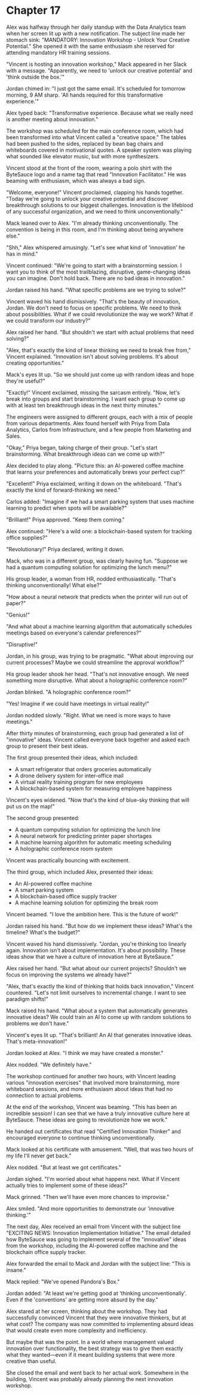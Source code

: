 # Chapter 17

Alex was halfway through her daily standup with the Data Analytics team when her screen lit up with a new notification. The subject line made her stomach sink: "MANDATORY: Innovation Workshop - Unlock Your Creative Potential." She opened it with the same enthusiasm she reserved for attending mandatory HR training sessions.

"Vincent is hosting an innovation workshop," Mack appeared in her Slack with a message. "Apparently, we need to 'unlock our creative potential' and 'think outside the box.'"

Jordan chimed in: "I just got the same email. It's scheduled for tomorrow morning, 9 AM sharp. 'All hands required for this transformative experience.'"

Alex typed back: "Transformative experience. Because what we really need is another meeting about innovation."

The workshop was scheduled for the main conference room, which had been transformed into what Vincent called a "creative space." The tables had been pushed to the sides, replaced by bean bag chairs and whiteboards covered in motivational quotes. A speaker system was playing what sounded like elevator music, but with more synthesizers.

Vincent stood at the front of the room, wearing a polo shirt with the ByteSauce logo and a name tag that read "Innovation Facilitator." He was beaming with enthusiasm, which was always a bad sign.

"Welcome, everyone!" Vincent proclaimed, clapping his hands together. "Today we're going to unlock your creative potential and discover breakthrough solutions to our biggest challenges. Innovation is the lifeblood of any successful organization, and we need to think unconventionally."

Mack leaned over to Alex. "I'm already thinking unconventionally. The convention is being in this room, and I'm thinking about being anywhere else."

"Shh," Alex whispered amusingly. "Let's see what kind of 'innovation' he has in mind."

Vincent continued: "We're going to start with a brainstorming session. I want you to think of the most trailblazing, disruptive, game-changing ideas you can imagine. Don't hold back. There are no bad ideas in innovation."

Jordan raised his hand. "What specific problems are we trying to solve?"

Vincent waved his hand dismissively. "That's the beauty of innovation, Jordan. We don't need to focus on specific problems. We need to think about possibilities. What if we could revolutionize the way we work? What if we could transform our industry?"

Alex raised her hand. "But shouldn't we start with actual problems that need solving?"

"Alex, that's exactly the kind of linear thinking we need to break free from," Vincent explained. "Innovation isn't about solving problems. It's about creating opportunities."

Mack's eyes lit up. "So we should just come up with random ideas and hope they're useful?"

"Exactly!" Vincent exclaimed, missing the sarcasm entirely. "Now, let's break into groups and start brainstorming. I want each group to come up with at least ten breakthrough ideas in the next thirty minutes."

The engineers were assigned to different groups, each with a mix of people from various departments. Alex found herself with Priya from Data Analytics, Carlos from Infrastructure, and a few people from Marketing and Sales.

"Okay," Priya began, taking charge of their group. "Let's start brainstorming. What breakthrough ideas can we come up with?"

Alex decided to play along. "Picture this: an AI-powered coffee machine that learns your preferences and automatically brews your perfect cup?"

"Excellent!" Priya exclaimed, writing it down on the whiteboard. "That's exactly the kind of forward-thinking we need."

Carlos added: "Imagine if we had a smart parking system that uses machine learning to predict when spots will be available?"

"Brilliant!" Priya approved. "Keep them coming."

Alex continued: "Here's a wild one: a blockchain-based system for tracking office supplies?"

"Revolutionary!" Priya declared, writing it down.

Mack, who was in a different group, was clearly having fun. "Suppose we had a quantum computing solution for optimizing the lunch menu?"

His group leader, a woman from HR, nodded enthusiastically. "That's thinking unconventionally! What else?"

"How about a neural network that predicts when the printer will run out of paper?"

"Genius!"

"And what about a machine learning algorithm that automatically schedules meetings based on everyone's calendar preferences?"

"Disruptive!"

Jordan, in his group, was trying to be pragmatic. "What about improving our current processes? Maybe we could streamline the approval workflow?"

His group leader shook her head. "That's not innovative enough. We need something more disruptive. What about a holographic conference room?"

Jordan blinked. "A holographic conference room?"

"Yes! Imagine if we could have meetings in virtual reality!"

Jordan nodded slowly. "Right. What we need is more ways to have meetings."

After thirty minutes of brainstorming, each group had generated a list of "innovative" ideas. Vincent called everyone back together and asked each group to present their best ideas.

The first group presented their ideas, which included:
- A smart refrigerator that orders groceries automatically
- A drone delivery system for inter-office mail
- A virtual reality training program for new employees
- A blockchain-based system for measuring employee happiness

Vincent's eyes widened. "Now that's the kind of blue-sky thinking that will put us on the map!"

The second group presented:
- A quantum computing solution for optimizing the lunch line
- A neural network for predicting printer paper shortages
- A machine learning algorithm for automatic meeting scheduling
- A holographic conference room system

Vincent was practically bouncing with excitement.

The third group, which included Alex, presented their ideas:
- An AI-powered coffee machine
- A smart parking system
- A blockchain-based office supply tracker
- A machine learning solution for optimizing the break room

Vincent beamed. "I love the ambition here. This is the future of work!"

Jordan raised his hand. "But how do we implement these ideas? What's the timeline? What's the budget?"

Vincent waved his hand dismissively. "Jordan, you're thinking too linearly again. Innovation isn't about implementation. It's about possibility. These ideas show that we have a culture of innovation here at ByteSauce."

Alex raised her hand. "But what about our current projects? Shouldn't we focus on improving the systems we already have?"

"Alex, that's exactly the kind of thinking that holds back innovation," Vincent countered. "Let's not limit ourselves to incremental change. I want to see paradigm shifts!"

Mack raised his hand. "What about a system that automatically generates innovative ideas? We could train an AI to come up with random solutions to problems we don't have."

Vincent's eyes lit up. "That's brilliant! An AI that generates innovative ideas. That's meta-innovation!"

Jordan looked at Alex. "I think we may have created a monster."

Alex nodded. "We definitely have."

The workshop continued for another two hours, with Vincent leading various "innovation exercises" that involved more brainstorming, more whiteboard sessions, and more enthusiasm about ideas that had no connection to actual problems.

At the end of the workshop, Vincent was beaming. "This has been an incredible session! I can see that we have a truly innovative culture here at ByteSauce. These ideas are going to revolutionize how we work."

He handed out certificates that read "Certified Innovation Thinker" and encouraged everyone to continue thinking unconventionally.

Mack looked at his certificate with amusement. "Well, that was two hours of my life I'll never get back."

Alex nodded. "But at least we got certificates."

Jordan sighed. "I'm worried about what happens next. What if Vincent actually tries to implement some of these ideas?"

Mack grinned. "Then we'll have even more chances to improvise."

Alex smiled. "And more opportunities to demonstrate our 'innovative thinking.'"

The next day, Alex received an email from Vincent with the subject line "EXCITING NEWS: Innovation Implementation Initiative." The email detailed how ByteSauce was going to implement several of the "innovative" ideas from the workshop, including the AI-powered coffee machine and the blockchain office supply tracker.

Alex forwarded the email to Mack and Jordan with the subject line: "This is insane."

Mack replied: "We've opened Pandora's Box."

Jordan added: "At least we're getting good at 'thinking unconventionally'. Even if the 'conventions' are getting more absurd by the day."

Alex stared at her screen, thinking about the workshop. They had successfully convinced Vincent that they were innovative thinkers, but at what cost? The company was now committed to implementing absurd ideas that would create even more complexity and inefficiency.

But maybe that was the point. In a world where management valued innovation over functionality, the best strategy was to give them exactly what they wanted—even if it meant building systems that were more creative than useful.

She closed the email and went back to her actual work. Somewhere in the building, Vincent was probably already planning the next innovation workshop.

 